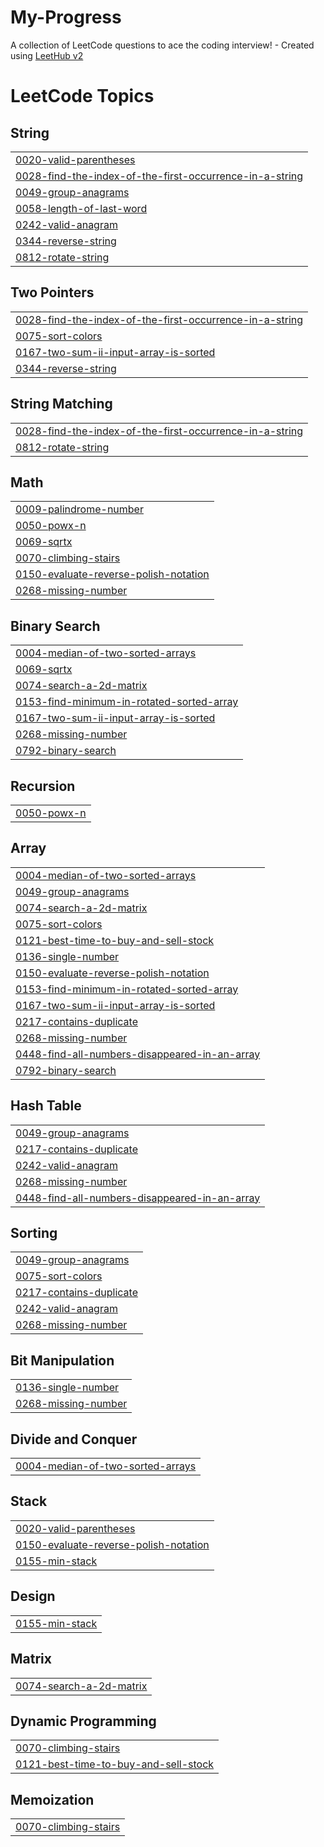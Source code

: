 # My-Progress
A collection of LeetCode questions to ace the coding interview! - Created using [LeetHub v2](https://github.com/arunbhardwaj/LeetHub-2.0)

<!---LeetCode Topics Start-->
# LeetCode Topics
## String
|  |
| ------- |
| [0020-valid-parentheses](https://github.com/Manimaran-tech/My-Progress/tree/master/0020-valid-parentheses) |
| [0028-find-the-index-of-the-first-occurrence-in-a-string](https://github.com/Manimaran-tech/My-Progress/tree/master/0028-find-the-index-of-the-first-occurrence-in-a-string) |
| [0049-group-anagrams](https://github.com/Manimaran-tech/My-Progress/tree/master/0049-group-anagrams) |
| [0058-length-of-last-word](https://github.com/Manimaran-tech/My-Progress/tree/master/0058-length-of-last-word) |
| [0242-valid-anagram](https://github.com/Manimaran-tech/My-Progress/tree/master/0242-valid-anagram) |
| [0344-reverse-string](https://github.com/Manimaran-tech/My-Progress/tree/master/0344-reverse-string) |
| [0812-rotate-string](https://github.com/Manimaran-tech/My-Progress/tree/master/0812-rotate-string) |
## Two Pointers
|  |
| ------- |
| [0028-find-the-index-of-the-first-occurrence-in-a-string](https://github.com/Manimaran-tech/My-Progress/tree/master/0028-find-the-index-of-the-first-occurrence-in-a-string) |
| [0075-sort-colors](https://github.com/Manimaran-tech/My-Progress/tree/master/0075-sort-colors) |
| [0167-two-sum-ii-input-array-is-sorted](https://github.com/Manimaran-tech/My-Progress/tree/master/0167-two-sum-ii-input-array-is-sorted) |
| [0344-reverse-string](https://github.com/Manimaran-tech/My-Progress/tree/master/0344-reverse-string) |
## String Matching
|  |
| ------- |
| [0028-find-the-index-of-the-first-occurrence-in-a-string](https://github.com/Manimaran-tech/My-Progress/tree/master/0028-find-the-index-of-the-first-occurrence-in-a-string) |
| [0812-rotate-string](https://github.com/Manimaran-tech/My-Progress/tree/master/0812-rotate-string) |
## Math
|  |
| ------- |
| [0009-palindrome-number](https://github.com/Manimaran-tech/My-Progress/tree/master/0009-palindrome-number) |
| [0050-powx-n](https://github.com/Manimaran-tech/My-Progress/tree/master/0050-powx-n) |
| [0069-sqrtx](https://github.com/Manimaran-tech/My-Progress/tree/master/0069-sqrtx) |
| [0070-climbing-stairs](https://github.com/Manimaran-tech/My-Progress/tree/master/0070-climbing-stairs) |
| [0150-evaluate-reverse-polish-notation](https://github.com/Manimaran-tech/My-Progress/tree/master/0150-evaluate-reverse-polish-notation) |
| [0268-missing-number](https://github.com/Manimaran-tech/My-Progress/tree/master/0268-missing-number) |
## Binary Search
|  |
| ------- |
| [0004-median-of-two-sorted-arrays](https://github.com/Manimaran-tech/My-Progress/tree/master/0004-median-of-two-sorted-arrays) |
| [0069-sqrtx](https://github.com/Manimaran-tech/My-Progress/tree/master/0069-sqrtx) |
| [0074-search-a-2d-matrix](https://github.com/Manimaran-tech/My-Progress/tree/master/0074-search-a-2d-matrix) |
| [0153-find-minimum-in-rotated-sorted-array](https://github.com/Manimaran-tech/My-Progress/tree/master/0153-find-minimum-in-rotated-sorted-array) |
| [0167-two-sum-ii-input-array-is-sorted](https://github.com/Manimaran-tech/My-Progress/tree/master/0167-two-sum-ii-input-array-is-sorted) |
| [0268-missing-number](https://github.com/Manimaran-tech/My-Progress/tree/master/0268-missing-number) |
| [0792-binary-search](https://github.com/Manimaran-tech/My-Progress/tree/master/0792-binary-search) |
## Recursion
|  |
| ------- |
| [0050-powx-n](https://github.com/Manimaran-tech/My-Progress/tree/master/0050-powx-n) |
## Array
|  |
| ------- |
| [0004-median-of-two-sorted-arrays](https://github.com/Manimaran-tech/My-Progress/tree/master/0004-median-of-two-sorted-arrays) |
| [0049-group-anagrams](https://github.com/Manimaran-tech/My-Progress/tree/master/0049-group-anagrams) |
| [0074-search-a-2d-matrix](https://github.com/Manimaran-tech/My-Progress/tree/master/0074-search-a-2d-matrix) |
| [0075-sort-colors](https://github.com/Manimaran-tech/My-Progress/tree/master/0075-sort-colors) |
| [0121-best-time-to-buy-and-sell-stock](https://github.com/Manimaran-tech/My-Progress/tree/master/0121-best-time-to-buy-and-sell-stock) |
| [0136-single-number](https://github.com/Manimaran-tech/My-Progress/tree/master/0136-single-number) |
| [0150-evaluate-reverse-polish-notation](https://github.com/Manimaran-tech/My-Progress/tree/master/0150-evaluate-reverse-polish-notation) |
| [0153-find-minimum-in-rotated-sorted-array](https://github.com/Manimaran-tech/My-Progress/tree/master/0153-find-minimum-in-rotated-sorted-array) |
| [0167-two-sum-ii-input-array-is-sorted](https://github.com/Manimaran-tech/My-Progress/tree/master/0167-two-sum-ii-input-array-is-sorted) |
| [0217-contains-duplicate](https://github.com/Manimaran-tech/My-Progress/tree/master/0217-contains-duplicate) |
| [0268-missing-number](https://github.com/Manimaran-tech/My-Progress/tree/master/0268-missing-number) |
| [0448-find-all-numbers-disappeared-in-an-array](https://github.com/Manimaran-tech/My-Progress/tree/master/0448-find-all-numbers-disappeared-in-an-array) |
| [0792-binary-search](https://github.com/Manimaran-tech/My-Progress/tree/master/0792-binary-search) |
## Hash Table
|  |
| ------- |
| [0049-group-anagrams](https://github.com/Manimaran-tech/My-Progress/tree/master/0049-group-anagrams) |
| [0217-contains-duplicate](https://github.com/Manimaran-tech/My-Progress/tree/master/0217-contains-duplicate) |
| [0242-valid-anagram](https://github.com/Manimaran-tech/My-Progress/tree/master/0242-valid-anagram) |
| [0268-missing-number](https://github.com/Manimaran-tech/My-Progress/tree/master/0268-missing-number) |
| [0448-find-all-numbers-disappeared-in-an-array](https://github.com/Manimaran-tech/My-Progress/tree/master/0448-find-all-numbers-disappeared-in-an-array) |
## Sorting
|  |
| ------- |
| [0049-group-anagrams](https://github.com/Manimaran-tech/My-Progress/tree/master/0049-group-anagrams) |
| [0075-sort-colors](https://github.com/Manimaran-tech/My-Progress/tree/master/0075-sort-colors) |
| [0217-contains-duplicate](https://github.com/Manimaran-tech/My-Progress/tree/master/0217-contains-duplicate) |
| [0242-valid-anagram](https://github.com/Manimaran-tech/My-Progress/tree/master/0242-valid-anagram) |
| [0268-missing-number](https://github.com/Manimaran-tech/My-Progress/tree/master/0268-missing-number) |
## Bit Manipulation
|  |
| ------- |
| [0136-single-number](https://github.com/Manimaran-tech/My-Progress/tree/master/0136-single-number) |
| [0268-missing-number](https://github.com/Manimaran-tech/My-Progress/tree/master/0268-missing-number) |
## Divide and Conquer
|  |
| ------- |
| [0004-median-of-two-sorted-arrays](https://github.com/Manimaran-tech/My-Progress/tree/master/0004-median-of-two-sorted-arrays) |
## Stack
|  |
| ------- |
| [0020-valid-parentheses](https://github.com/Manimaran-tech/My-Progress/tree/master/0020-valid-parentheses) |
| [0150-evaluate-reverse-polish-notation](https://github.com/Manimaran-tech/My-Progress/tree/master/0150-evaluate-reverse-polish-notation) |
| [0155-min-stack](https://github.com/Manimaran-tech/My-Progress/tree/master/0155-min-stack) |
## Design
|  |
| ------- |
| [0155-min-stack](https://github.com/Manimaran-tech/My-Progress/tree/master/0155-min-stack) |
## Matrix
|  |
| ------- |
| [0074-search-a-2d-matrix](https://github.com/Manimaran-tech/My-Progress/tree/master/0074-search-a-2d-matrix) |
## Dynamic Programming
|  |
| ------- |
| [0070-climbing-stairs](https://github.com/Manimaran-tech/My-Progress/tree/master/0070-climbing-stairs) |
| [0121-best-time-to-buy-and-sell-stock](https://github.com/Manimaran-tech/My-Progress/tree/master/0121-best-time-to-buy-and-sell-stock) |
## Memoization
|  |
| ------- |
| [0070-climbing-stairs](https://github.com/Manimaran-tech/My-Progress/tree/master/0070-climbing-stairs) |
<!---LeetCode Topics End-->